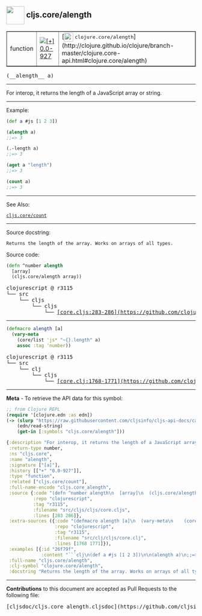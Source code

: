 ## <img width="48px" valign="middle" src="http://i.imgur.com/Hi20huC.png"> cljs.core/alength

 <table border="1">
<tr>

<td>function</td>
<td><a href="https://github.com/cljsinfo/cljs-api-docs/tree/0.0-927"><img valign="middle" alt="[+] 0.0-927" src="https://img.shields.io/badge/+-0.0--927-lightgrey.svg"></a> </td>
<td>
[<img height="24px" valign="middle" src="http://i.imgur.com/1GjPKvB.png"> <samp>clojure.core/alength</samp>](http://clojure.github.io/clojure/branch-master/clojure.core-api.html#clojure.core/alength)
</td>
</tr>
</table>

 <samp>
(__alength__ a)<br>
</samp>

---

For interop, it returns the length of a JavaScript array or string.

---

Example:

```clj
(def a #js [1 2 3])

(alength a)
;;=> 3

(.-length a)
;;=> 3

(aget a "length")
;;=> 3

(count a)
;;=> 3
```

---

See Also:

[`cljs.core/count`](cljs.core_count.md)<br>

---

Source docstring:

```
Returns the length of the array. Works on arrays of all types.
```

Source code:

```clj
(defn ^number alength
  [array]
  (cljs.core/alength array))
```

 <pre>
clojurescript @ r3115
└── src
    └── cljs
        └── cljs
            └── <ins>[core.cljs:283-286](https://github.com/clojure/clojurescript/blob/r3115/src/cljs/cljs/core.cljs#L283-L286)</ins>
</pre>


---

```clj
(defmacro alength [a]
  (vary-meta
    (core/list 'js* "~{}.length" a)
    assoc :tag 'number))
```

 <pre>
clojurescript @ r3115
└── src
    └── clj
        └── cljs
            └── <ins>[core.clj:1768-1771](https://github.com/clojure/clojurescript/blob/r3115/src/clj/cljs/core.clj#L1768-L1771)</ins>
</pre>

---

__Meta__ - To retrieve the API data for this symbol:

```clj
;; from Clojure REPL
(require '[clojure.edn :as edn])
(-> (slurp "https://raw.githubusercontent.com/cljsinfo/cljs-api-docs/catalog/cljs-api.edn")
    (edn/read-string)
    (get-in [:symbols "cljs.core/alength"]))
```

```clj
{:description "For interop, it returns the length of a JavaScript array or string.",
 :return-type number,
 :ns "cljs.core",
 :name "alength",
 :signature ["[a]"],
 :history [["+" "0.0-927"]],
 :type "function",
 :related ["cljs.core/count"],
 :full-name-encode "cljs.core_alength",
 :source {:code "(defn ^number alength\n  [array]\n  (cljs.core/alength array))",
          :repo "clojurescript",
          :tag "r3115",
          :filename "src/cljs/cljs/core.cljs",
          :lines [283 286]},
 :extra-sources ({:code "(defmacro alength [a]\n  (vary-meta\n    (core/list 'js* \"~{}.length\" a)\n    assoc :tag 'number))",
                  :repo "clojurescript",
                  :tag "r3115",
                  :filename "src/clj/cljs/core.clj",
                  :lines [1768 1771]}),
 :examples [{:id "26f79f",
             :content "```clj\n(def a #js [1 2 3])\n\n(alength a)\n;;=> 3\n\n(.-length a)\n;;=> 3\n\n(aget a \"length\")\n;;=> 3\n\n(count a)\n;;=> 3\n```"}],
 :full-name "cljs.core/alength",
 :clj-symbol "clojure.core/alength",
 :docstring "Returns the length of the array. Works on arrays of all types."}

```

---

__Contributions__ to this document are accepted as Pull Requests to the following file:

 <pre>
[cljsdoc/cljs.core_alength.cljsdoc](https://github.com/cljsinfo/cljs-api-docs/blob/master/cljsdoc/cljs.core_alength.cljsdoc)
</pre>

